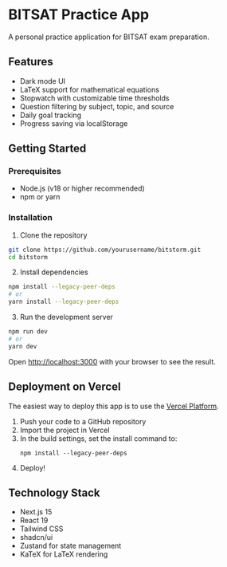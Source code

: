 # BITSAT Practice App

A personal practice application for BITSAT exam preparation.

## Features

- Dark mode UI
- LaTeX support for mathematical equations
- Stopwatch with customizable time thresholds
- Question filtering by subject, topic, and source
- Daily goal tracking
- Progress saving via localStorage

## Getting Started

### Prerequisites

- Node.js (v18 or higher recommended)
- npm or yarn

### Installation

1. Clone the repository
```bash
git clone https://github.com/yourusername/bitstorm.git
cd bitstorm
```

2. Install dependencies
```bash
npm install --legacy-peer-deps
# or
yarn install --legacy-peer-deps
```

3. Run the development server
```bash
npm run dev
# or
yarn dev
```

Open [http://localhost:3000](http://localhost:3000) with your browser to see the result.

## Deployment on Vercel

The easiest way to deploy this app is to use the [Vercel Platform](https://vercel.com/).

1. Push your code to a GitHub repository
2. Import the project in Vercel
3. In the build settings, set the install command to:
   ```
   npm install --legacy-peer-deps
   ```
4. Deploy!

## Technology Stack

- Next.js 15
- React 19
- Tailwind CSS
- shadcn/ui
- Zustand for state management
- KaTeX for LaTeX rendering
